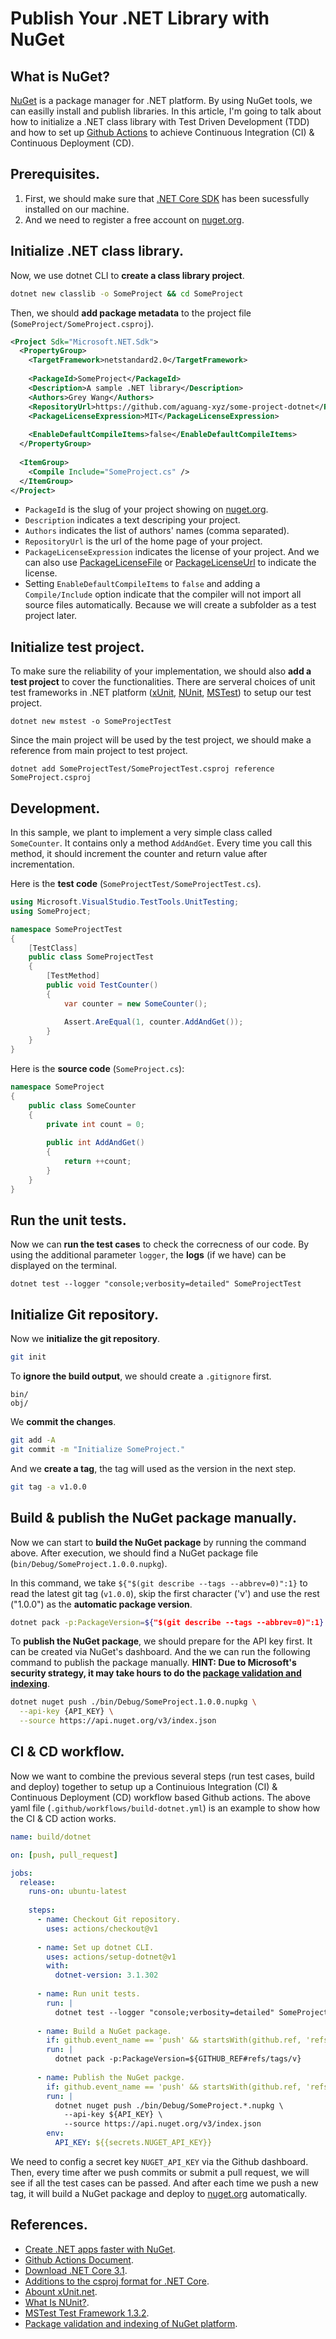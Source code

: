 # Publish Your .NET Library with NuGet

## What is NuGet?

[NuGet](https://www.nuget.org/) is a package manager for .NET platform. By using NuGet tools, we can easilly install and publish libraries. In this article, I'm going to talk about how to initialize a .NET class library with Test Driven Development (TDD) and how to set up [Github Actions](https://docs.github.com/en/actions) to achieve Continuous Integration (CI) & Continuous Deployment (CD).

## Prerequisites.

1. First, we should make sure that [.NET Core SDK](https://dotnet.microsoft.com/download/) has been sucessfully installed on our machine.
2. And we need to register a free account on [nuget.org](https://www.nuget.org/).

## Initialize .NET class library.

Now, we use dotnet CLI to **create a class library project**.

```bash
dotnet new classlib -o SomeProject && cd SomeProject
```

Then, we should **add package metadata** to the project file (`SomeProject/SomeProject.csproj`).

```xml
<Project Sdk="Microsoft.NET.Sdk">
  <PropertyGroup>
    <TargetFramework>netstandard2.0</TargetFramework>
    
    <PackageId>SomeProject</PackageId>
    <Description>A sample .NET library</Description>
    <Authors>Grey Wang</Authors>
    <RepositoryUrl>https://github.com/aguang-xyz/some-project-dotnet</RepositoryUrl>
    <PackageLicenseExpression>MIT</PackageLicenseExpression>
    
    <EnableDefaultCompileItems>false</EnableDefaultCompileItems>
  </PropertyGroup>
	
  <ItemGroup>
    <Compile Include="SomeProject.cs" />
  </ItemGroup>
</Project>

```

* `PackageId` is the slug of your project showing on [nuget.org](https://www.nuget.org/).
* `Description` indicates a text descriping your project.
* `Authors` indicates the list of authors' names (comma separated).
* `RepositoryUrl` is the url of the home page of your project.
* `PackageLicenseExpression` indicates the license of your project. And we can also use [PackageLicenseFile](https://docs.microsoft.com/en-us/dotnet/core/tools/csproj#packagelicensefile) or [PackageLicenseUrl](https://docs.microsoft.com/en-us/dotnet/core/tools/csproj#packagelicenseurl) to indicate the license.
* Setting `EnableDefaultCompileItems` to `false` and adding a `Compile/Include` option indicate that the compiler will not import all source files automatically. Because we will create a subfolder as a test project later.

## Initialize test project.

To make sure the reliability of your implementation, we should also **add a test project** to cover the functionalities. There are serveral choices of unit test frameworks in .NET platform ([xUnit](https://xunit.net/), [NUnit](https://nunit.org/), [MSTest](https://docs.microsoft.com/en-us/dotnet/api/microsoft.visualstudio.testtools.unittesting?view=mstest-net-1.3.2)) to setup our test project.

```{bash}
dotnet new mstest -o SomeProjectTest
```

Since the main project will be used by the test project, we should make a reference from main project to test project.

```{bash}
dotnet add SomeProjectTest/SomeProjectTest.csproj reference SomeProject.csproj
```

## Development.

In this sample, we plant to implement a very simple class called `SomeCounter`. It contains only a method `AddAndGet`. Every time you call this method, it should increment the counter and return value after incrementation.

Here is the **test code** (`SomeProjectTest/SomeProjectTest.cs`).

```cs
using Microsoft.VisualStudio.TestTools.UnitTesting;
using SomeProject;

namespace SomeProjectTest
{
    [TestClass]
    public class SomeProjectTest
    {
        [TestMethod]
        public void TestCounter()
        {
            var counter = new SomeCounter();

            Assert.AreEqual(1, counter.AddAndGet());
        }
    }
}
```

Here is the **source code** (`SomeProject.cs`):

```cs
namespace SomeProject
{
    public class SomeCounter
    {
        private int count = 0;
      
        public int AddAndGet()
        {
            return ++count;
        }
    }
}
```

## Run the unit tests.

Now we can **run the test cases** to check the correcness of our code. By using the additional parameter `logger`, the **logs** (if we have) can be displayed on the terminal.

```{bash}
dotnet test --logger "console;verbosity=detailed" SomeProjectTest
```

## Initialize Git repository.

Now we **initialize the git repository**.

```bash
git init
```

To **ignore the build output**, we should create a `.gitignore` first.

```text
bin/
obj/
```

We **commit the changes**.

```bash
git add -A
git commit -m "Initialize SomeProject."
```

And we **create a tag**, the tag will used as the version in the next step.

```bash
git tag -a v1.0.0
```

## Build & publish the NuGet package manually.

Now we can start to **build the NuGet package** by running the command above. After execution, we should find a NuGet package file (`bin/Debug/SomeProject.1.0.0.nupkg`).

In this command, we take `${"$(git describe --tags --abbrev=0)":1}` to read the latest git tag (`v1.0.0`), skip the first character ('v') and use the rest ("1.0.0") as the **automatic package version**.

```bash
dotnet pack -p:PackageVersion=${"$(git describe --tags --abbrev=0)":1}
```

To **publish the NuGet package**, we should prepare for the API key first. It can be created via NuGet's dashboard. And the we can run the following command to publish the package manually. **HINT: Due to Microsoft's security strategy, it may take hours to do the [package validation and indexing](https://docs.microsoft.com/en-us/nuget/nuget-org/publish-a-package#package-validation-and-indexing)**. 

```bash
dotnet nuget push ./bin/Debug/SomeProject.1.0.0.nupkg \
  --api-key {API_KEY} \
  --source https://api.nuget.org/v3/index.json
```

## CI & CD workflow.

Now we want to combine the previous several steps (run test cases, build and deploy) together to setup up a Continuious Integration (CI) & Continuous Deployment (CD) workflow based Github actions. The above yaml file (`.github/workflows/build-dotnet.yml`) is an example to show how the CI & CD action works.

```yaml
name: build/dotnet

on: [push, pull_request]

jobs:
  release:
    runs-on: ubuntu-latest
    
    steps:
      - name: Checkout Git repository.
        uses: actions/checkout@v1
        
      - name: Set up dotnet CLI.
        uses: actions/setup-dotnet@v1
        with:
          dotnet-version: 3.1.302
          
      - name: Run unit tests.
        run: |
          dotnet test --logger "console;verbosity=detailed" SomeProjectTest
        
      - name: Build a NuGet package.
        if: github.event_name == 'push' && startsWith(github.ref, 'refs/tags')
        run: |
          dotnet pack -p:PackageVersion=${GITHUB_REF#refs/tags/v}
        
      - name: Publish the NuGet packge.
        if: github.event_name == 'push' && startsWith(github.ref, 'refs/tags')
        run: |
          dotnet nuget push ./bin/Debug/SomeProject.*.nupkg \
            --api-key ${API_KEY} \
            --source https://api.nuget.org/v3/index.json
        env:
          API_KEY: ${{secrets.NUGET_API_KEY}}
```

We need to config a secret key `NUGET_API_KEY` via the Github dashboard. Then, every time after we push commits or submit a pull request, we will see if all the test cases can be passed. And after each time we push a new tag, it will build a NuGet package and deploy to [nuget.org](https://www.nuget.org/) automatically.

## References.

* [Create .NET apps faster with NuGet](https://www.nuget.org/).
* [Github Actions Document](https://docs.github.com/en/actions).
* [Download .NET Core 3.1](https://dotnet.microsoft.com/download/).
* [Additions to the csproj format for .NET Core](https://docs.microsoft.com/en-us/dotnet/core/tools/csproj).
* [Abount xUnit.net](https://xunit.net/).
* [What Is NUnit?](https://nunit.org/).
* [MSTest Test Framework 1.3.2](https://docs.microsoft.com/en-us/dotnet/api/microsoft.visualstudio.testtools.unittesting?view=mstest-net-1.3.2).
* [Package validation and indexing of NuGet platform](https://docs.microsoft.com/en-us/nuget/nuget-org/publish-a-package#package-validation-and-indexing).


